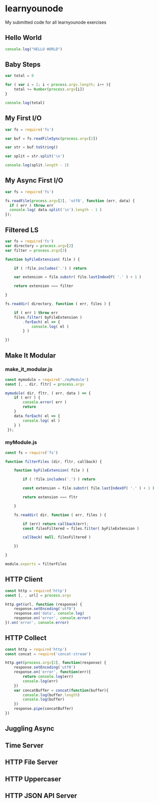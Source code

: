 # learnyounode
My submitted code for all learnyounode exercises

## Hello World
```javascript
console.log("HELLO WORLD")
```

## Baby Steps
```javascript
var total = 0

for ( var i = 2; i < process.argv.length; i++ ){
    total += Number(process.argv[i])
}

console.log(total)
```

## My First I/O
```javascript
var fs = require('fs')

var buf = fs.readFileSync(process.argv[2])

var str = buf.toString()

var split = str.split('\n')

console.log(split.length - 1)
```

## My Async First I/O
```javascript
var fs = require('fs')

fs.readFile(process.argv[2], 'utf8', function (err, data) {
  if ( err ) throw err
  console.log( data.split('\n').length - 1 )
});
```

## Filtered LS
```javascript
var fs = require('fs')
var directory = process.argv[2]
var filter = process.argv[3]

function byFileExtension( file ) {

    if ( !file.includes('.') ) return

    var extension = file.substr( file.lastIndexOf( '.' ) + 1 )

    return extension === filter

}

fs.readdir( directory, function ( err, files ) {

    if ( err ) throw err
    files.filter( byFileExtension )
        .forEach( el => {
            console.log( el )
        } )

})
```

## Make It Modular

### make_it_modular.js
```javascript
const mymodule = require('./myModule')
const [, , dir, fltr] = process.argv

mymodule( dir, fltr, ( err, data ) => {
    if ( err ) {
        console.error( err )
        return
    }
    data.forEach( el => {
        console.log( el )
    } )
 });
```

### myModule.js
```javascript
const fs = require('fs')

function filterFiles (dir, fltr, callback) {

    function byFileExtension( file ) {

        if ( !file.includes('.') ) return

        const extension = file.substr( file.lastIndexOf( '.' ) + 1 )

        return extension === fltr

    }

    fs.readdir( dir, function ( err, files ) {

        if (err) return callback(err);
        const filesFiltered = files.filter( byFileExtension )

        callback( null, filesFiltered )

    })

}

module.exports = filterFiles
```

## HTTP Client

```javascript
const http = require('http')
const [, , url] = process.argv

http.get(url, function (response) {
    response.setEncoding('utf8')
    response.on('data', console.log)
    response.on('error', console.error)
}).on('error', console.error)
```

## HTTP Collect
```javascript
const http = require('http')
const concat = require('concat-stream')

http.get(process.argv[2], function(response) {
    response.setEncoding('utf8')
    response.on('error', function(err){
        return console.log(err)
        console.log(err)
    })
    var concatBuffer = concat(function(buffer){
        console.log(buffer.length)
        console.log(buffer)
    })
    response.pipe(concatBuffer)
})
```

## Juggling Async

## Time Server

## HTTP File Server

## HTTP Uppercaser

## HTTP JSON API Server
